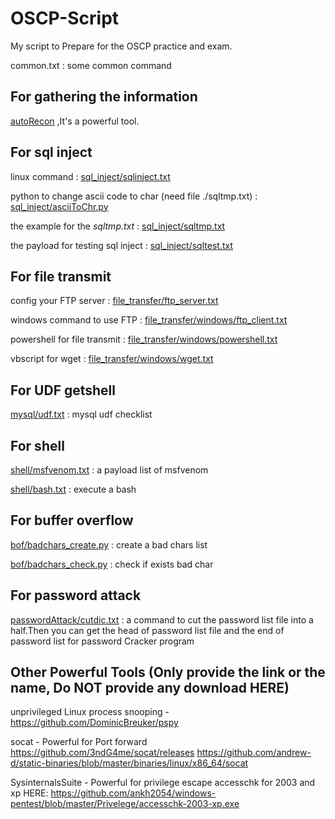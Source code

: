 # OSCP-Script
My script to Prepare for the OSCP practice and exam.

common.txt : some common command

## For gathering the information
[autoRecon](https://github.com/Tib3rius/AutoRecon) ,It's a powerful tool.

## For sql inject

linux command : [sql_inject/sqlinject.txt](https://github.com/xiaopan233/OSCP-Script/blob/main/sql_inject/sqlinject.txt)

python to change ascii code to char (need file ./sqltmp.txt) : [sql_inject/asciiToChr.py](https://github.com/xiaopan233/OSCP-Script/blob/main/sql_inject/asciiToChr.py)

the example for the *sqltmp.txt* : [sql_inject/sqltmp.txt](https://github.com/xiaopan233/OSCP-Script/blob/main/sql_inject/sqltmp.txt)

the payload for testing sql inject : [sql_inject/sqltest.txt](https://github.com/xiaopan233/OSCP-Script/blob/main/sql_inject/sqltest.txt)
</br>


## For file transmit

config your FTP server : [file_transfer/ftp_server.txt](https://github.com/xiaopan233/OSCP-Script/blob/main/file_transfer/ftp_server.txt)

windows command to use FTP : [file_transfer/windows/ftp_client.txt](https://github.com/xiaopan233/OSCP-Script/blob/main/file_transfer/windows/ftp_client.txt)

powershell for file transmit : [file_transfer/windows/powershell.txt](https://github.com/xiaopan233/OSCP-Script/blob/main/file_transfer/windows/powershell.txt)

vbscript for wget : [file_transfer/windows/wget.txt](https://github.com/xiaopan233/OSCP-Script/blob/main/file_transfer/windows/wget.txt)
</br>

## For UDF getshell

[mysql/udf.txt](https://github.com/xiaopan233/OSCP-Script/blob/main/mysql/udf.txt) : mysql udf checklist
</br>

## For shell

[shell/msfvenom.txt](https://github.com/xiaopan233/OSCP-Script/blob/main/shell/msfvenom.txt) : a payload list of msfvenom

[shell/bash.txt](https://github.com/xiaopan233/OSCP-Script/blob/main/shell/bash.txt) : execute a bash
</br>

## For buffer overflow
[bof/badchars_create.py](https://github.com/xiaopan233/OSCP-Script/tree/main/bof/badchars_create.py) : create a bad chars list

[bof/badchars_check.py](https://github.com/xiaopan233/OSCP-Script/tree/main/bof/badchars_check.py) : check if exists bad char
</br>

## For password attack

[passwordAttack/cutdic.txt](https://github.com/xiaopan233/OSCP-Script/blob/main/passwordAttack/cutdic.txt) :  a command to cut the password list file into a half.Then you can get the head of password list file and the end of password list for password Cracker program


## Other Powerful Tools (Only provide the link or the name, Do NOT provide any download HERE)

unprivileged Linux process snooping - 
https://github.com/DominicBreuker/pspy

socat - Powerful for Port forward
https://github.com/3ndG4me/socat/releases
https://github.com/andrew-d/static-binaries/blob/master/binaries/linux/x86_64/socat

SysinternalsSuite - Powerful for privilege escape
accesschk for 2003 and xp HERE:
https://github.com/ankh2054/windows-pentest/blob/master/Privelege/accesschk-2003-xp.exe


